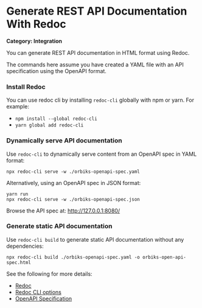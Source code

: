 # Generate REST API Documentation With Redoc

__Category: Integration__

You can generate REST API documentation in HTML format using Redoc.

The commands here assume you have created a YAML file with an API specification using the OpenAPI format.

### Install Redoc

You can use redoc cli by installing `redoc-cli` globally with npm or yarn. For example: 
  - `npm install --global redoc-cli` 
  - `yarn global add redoc-cli`

### Dynamically serve API documentation 

Use `redoc-cli` to dynamically serve content from an OpenAPI spec in YAML format:

```shell
npx redoc-cli serve -w ./orbiks-openapi-spec.yaml
```

Alternatively, using an OpenAPI spec in JSON format:

```shell
yarn run 
npx redoc-cli serve -w ./orbiks-openapi-spec.json
```

Browse the API spec at: http://127.0.0.1:8080/

### Generate static API documentation

Use `redoc-cli build` to generate static API documentation without any dependencies:

```shell
npx redoc-cli build ./orbiks-openapi-spec.yaml -o orbiks-open-api-spec.html
```

See the following for more details:

* [Redoc](https://github.com/Redocly/redoc)
* [Redoc CLI options](https://github.com/Redocly/redoc/blob/master/cli/README.md)
* [OpenAPI Specification](https://swagger.io/specification/)
